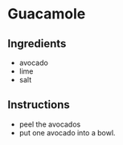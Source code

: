 # Guacamole
## Ingredients
* avocado
* lime
* salt
## Instructions
* peel the avocados
* put one avocado into a bowl.
